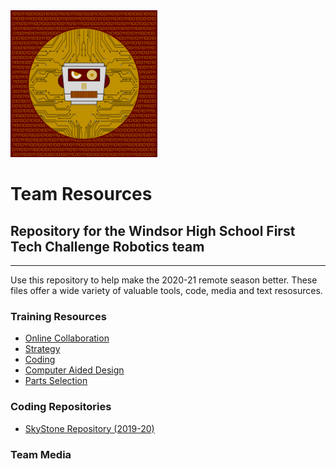 <img src="https://github.com/WindsorHSRobotics/Team_Resources/blob/master/Logos/WHSROBO.png?raw=true" width="235" height="235">

# Team Resources

## Repository for the Windsor High School First Tech Challenge Robotics team
---
Use this repository to help make the 2020-21 remote season better.  These files offer a wide variety of valuable tools, code, media and text resosurces.

### Training Resources
<ul>
  <li><a href="https://github.com/WindsorHSRobotics/Team_Resources/blob/master/Collaboration.md">Online Collaboration</a></li>
  <li><a href="https://github.com/WindsorHSRobotics/Team_Resources/blob/master/Strategy.md">Strategy</a></li>
  <li><a href="https://github.com/WindsorHSRobotics/Team_Resources/blob/master/Coding.md">Coding</a></li>
  <li><a href="https://github.com/WindsorHSRobotics/Team_Resources/blob/master/CAD.md">Computer Aided Design</a></li>
  <li><a href="https://github.com/WindsorHSRobotics/Team_Resources/blob/master/Parts.md">Parts Selection</a></li>
</ul>

### Coding Repositories
<ul>
  <li><a href="https://github.com/FIRST-Tech-Challenge/SkyStone">SkyStone Repository (2019-20)</a></li>
</ul>

### Team Media
